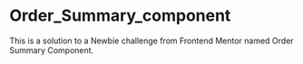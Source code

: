 # Order_Summary_component
This is a solution to a Newbie challenge from Frontend Mentor named Order Summary Component.
